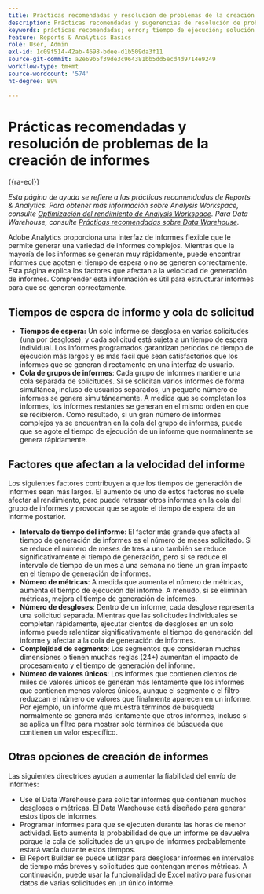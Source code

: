 ```yaml
---
title: Prácticas recomendadas y resolución de problemas de la creación de informes
description: Prácticas recomendadas y sugerencias de resolución de problemas de la creación de informes.
keywords: prácticas recomendadas; error; tiempo de ejecución; solución de problemas; lento
feature: Reports & Analytics Basics
role: User, Admin
exl-id: 1c09f514-42ab-4698-bdee-d1b509da3f11
source-git-commit: a2e69b5f39de3c964381bb5dd5ecd4d9714e9249
workflow-type: tm+mt
source-wordcount: '574'
ht-degree: 89%

---
```


# Prácticas recomendadas y resolución de problemas de la creación de informes

{{ra-eol}}

*Esta página de ayuda se refiere a las prácticas recomendadas de Reports &amp; Analytics. Para obtener más información sobre Analysis Workspace, consulte [Optimización del rendimiento de Analysis Workspace](../analysis-workspace/workspace-faq/optimizing-performance.md). Para Data Warehouse, consulte [Prácticas recomendadas sobre Data Warehouse](/help/export/data-warehouse/data-warehouse-bp.md).*

Adobe Analytics proporciona una interfaz de informes flexible que le permite generar una variedad de informes complejos. Mientras que la mayoría de los informes se generan muy rápidamente, puede encontrar informes que agoten el tiempo de espera o no se generen correctamente. Esta página explica los factores que afectan a la velocidad de generación de informes. Comprender esta información es útil para estructurar informes para que se generen correctamente.

## Tiempos de espera de informe y cola de solicitud

* **Tiempos de espera:** Un solo informe se desglosa en varias solicitudes (una por desglose), y cada solicitud está sujeta a un tiempo de espera individual. Los informes programados garantizan períodos de tiempo de ejecución más largos y es más fácil que sean satisfactorios que los informes que se generan directamente en una interfaz de usuario.
* **Cola de grupos de informes**: Cada grupo de informes mantiene una cola separada de solicitudes. Si se solicitan varios informes de forma simultánea, incluso de usuarios separados, un pequeño número de informes se genera simultáneamente. A medida que se completan los informes, los informes restantes se generan en el mismo orden en que se recibieron. Como resultado, si un gran número de informes complejos ya se encuentran en la cola del grupo de informes, puede que se agote el tiempo de ejecución de un informe que normalmente se genera rápidamente.

## Factores que afectan a la velocidad del informe

Los siguientes factores contribuyen a que los tiempos de generación de informes sean más largos. El aumento de uno de estos factores no suele afectar al rendimiento, pero puede retrasar otros informes en la cola del grupo de informes y provocar que se agote el tiempo de espera de un informe posterior.

* **Intervalo de tiempo del informe**: El factor más grande que afecta al tiempo de generación de informes es el número de meses solicitado. Si se reduce el número de meses de tres a uno también se reduce significativamente el tiempo de generación, pero si se reduce el intervalo de tiempo de un mes a una semana no tiene un gran impacto en el tiempo de generación de informes.
* **Número de métricas**: A medida que aumenta el número de métricas, aumenta el tiempo de ejecución del informe. A menudo, si se eliminan métricas, mejora el tiempo de generación de informes.
* **Número de desgloses**: Dentro de un informe, cada desglose representa una solicitud separada. Mientras que las solicitudes individuales se completan rápidamente, ejecutar cientos de desgloses en un solo informe puede ralentizar significativamente el tiempo de generación del informe y afectar a la cola de generación de informes.
* **Complejidad de segmento**: Los segmentos que consideran muchas dimensiones o tienen muchas reglas (24+) aumentan el impacto de procesamiento y el tiempo de generación del informe.
* **Número de valores únicos**: Los informes que contienen cientos de miles de valores únicos se generan más lentamente que los informes que contienen menos valores únicos, aunque el segmento o el filtro reduzcan el número de valores que finalmente aparecen en un informe. Por ejemplo, un informe que muestra términos de búsqueda normalmente se genera más lentamente que otros informes, incluso si se aplica un filtro para mostrar solo términos de búsqueda que contienen un valor específico.

## Otras opciones de creación de informes

Las siguientes directrices ayudan a aumentar la fiabilidad del envío de informes:

* Use el Data Warehouse para solicitar informes que contienen muchos desgloses o métricas. El Data Warehouse está diseñado para generar estos tipos de informes.
* Programar informes para que se ejecuten durante las horas de menor actividad. Esto aumenta la probabilidad de que un informe se devuelva porque la cola de solicitudes de un grupo de informes probablemente estará vacía durante estos tiempos.
* El Report Builder se puede utilizar para desglosar informes en intervalos de tiempo más breves y solicitudes que contengan menos métricas. A continuación, puede usar la funcionalidad de Excel nativo para fusionar datos de varias solicitudes en un único informe.
